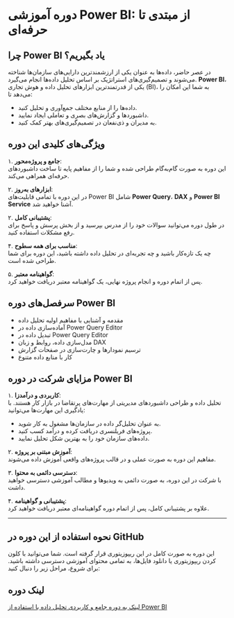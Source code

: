 # دوره آموزشی Power BI: از مبتدی تا حرفه‌ای

## چرا Power BI یاد بگیریم؟
در عصر حاضر، داده‌ها به عنوان یکی از ارزشمندترین دارایی‌های سازمان‌ها شناخته می‌شوند و تصمیم‌گیری‌های استراتژیک بر اساس تحلیل داده‌ها انجام می‌گیرد. **Power BI**، یکی از قدرتمندترین ابزارهای تحلیل داده و هوش تجاری (BI)، به شما این امکان را می‌دهد تا:

- داده‌ها را از منابع مختلف جمع‌آوری و تحلیل کنید.
- داشبوردها و گزارش‌های بصری و تعاملی ایجاد نمایید.
- به مدیران و ذی‌نفعان در تصمیم‌گیری‌های بهتر کمک کنید.

## ویژگی‌های کلیدی این دوره
۱. **جامع و پروژه‌محور**:  
   این دوره به صورت گام‌به‌گام طراحی شده و شما را از مفاهیم پایه تا ساخت داشبوردهای حرفه‌ای همراهی می‌کند.

۲. **ابزارهای به‌روز**:  
   در این دوره با تمامی قابلیت‌های Power BI شامل **Power Query**، **DAX** و **Power BI Service** آشنا خواهید شد.

۲. **پشتیبانی کامل**:  
   در طول دوره می‌توانید سوالات خود را از مدرس بپرسید و از بخش پرسش و پاسخ برای رفع مشکلات استفاده کنید.

۴. **مناسب برای همه سطوح**:  
   چه یک تازه‌کار باشید و چه تجربه‌ای در تحلیل داده داشته باشید، این دوره برای شما طراحی شده است.

۵. **گواهینامه معتبر**:  
   پس از اتمام دوره و انجام پروژه نهایی، یک گواهینامه معتبر دریافت خواهید کرد.

## سرفصل‌های دوره Power BI
- مقدمه و آشنایی با مفاهیم اولیه تحلیل داده
- آماده‌سازی داده در Power Query Editor
- تبدیل داده در Power Query Editor
- مدل‌سازی داده، روابط و زبان DAX
- ترسیم نمودارها و چارت‌سازی در صفحات گزارش
- کار با منابع داده متنوع

## مزایای شرکت در دوره Power BI
۱. **کاربردی و درآمدزا**:  
   تحلیل داده و طراحی داشبوردهای مدیریتی از مهارت‌های پرتقاضا در بازار کار هستند. با یادگیری این مهارت‌ها می‌توانید:
   - به عنوان تحلیل‌گر داده در سازمان‌ها مشغول به کار شوید.
   - پروژه‌های فریلنسری دریافت کرده و درآمد کسب کنید.
   - داده‌های سازمان خود را به بهترین شکل تحلیل نمایید.

۲. **آموزش مبتنی بر پروژه**:  
   مفاهیم این دوره به صورت عملی و در قالب پروژه‌های واقعی آموزش داده می‌شوند.

۳. **دسترسی دائمی به محتوا**:  
   با شرکت در این دوره، به صورت دائمی به ویدیوها و مطالب آموزشی دسترسی خواهید داشت.

۴. **پشتیبانی و گواهینامه**:  
   علاوه بر پشتیبانی کامل، پس از اتمام دوره گواهینامه‌ای معتبر دریافت خواهید کرد.

---

## نحوه استفاده از این دوره در GitHub
این دوره به صورت کامل در این ریپوزیتوری قرار گرفته است. شما می‌توانید با کلون کردن ریپوزیتوری یا دانلود فایل‌ها، به تمامی محتوای آموزشی دسترسی داشته باشید. برای شروع، مراحل زیر را دنبال کنید:



## لینک دوره

[لینک به دوره جامع و کاربردی تحلیل داده با استفاده از Power BI](https://cyberuni.ir/course/%D8%AF%D9%88%D8%B1%D9%87-%D8%AF%D9%88%D8%B1%D9%87-%D8%A2%D9%85%D9%88%D8%B2%D8%B4-%DA%A9%D8%A7%D8%B1%D8%A8%D8%B1%D8%AF%DB%8C-%D9%88-%D8%AC%D8%A7%D9%85%D8%B9-%D8%AA%D8%AD%D9%84%DB%8C%D9%84-%D8%AF%D8%A7%D8%AF%D9%87-%D8%A8%D8%A7-%D8%A7%D8%B3%D8%AA%D9%81%D8%A7%D8%AF%D9%87-%D8%A7%D8%B2-power-bi/)
